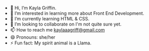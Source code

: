 - 👋 Hi, I’m Kayla Griffin.
- 👀 I’m interested in learning more about Front End Development.
- 🌱 I’m currently learning HTML & CSS.
- 💞️ I’m looking to collaborate on I'm not quite sure yet.
- 📫 How to reach me kaylaaagriff@gmail.com
- 😄 Pronouns: she/her
- ⚡ Fun fact: My spirit animal is a Llama.

<!---
kaylaagriff/kaylaagriff is a ✨ special ✨ repository because its `README.md` (this file) appears on your GitHub profile.
You can click the Preview link to take a look at your changes.
--->
